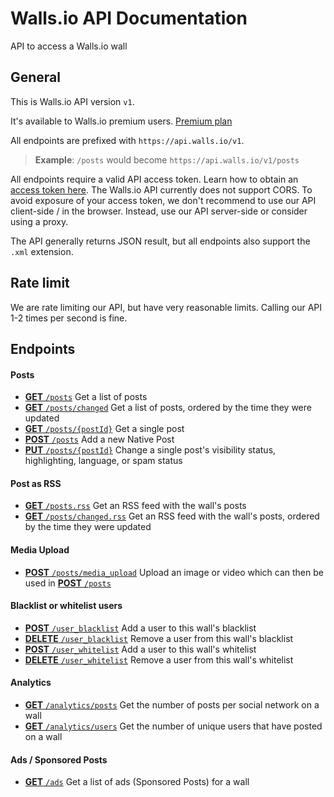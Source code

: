 Walls.io API Documentation
==========================

API to access a Walls.io wall

## General

This is Walls.io API version `v1`.

It's available to Walls.io premium users. [Premium plan](https://walls.io/features-and-pricing)

All endpoints are prefixed with `https://api.walls.io/v1`.
> **Example**: `/posts` would become `https://api.walls.io/v1/posts`

All endpoints require a valid API access token. Learn how to obtain an [access token here](Access_Token.md). The Walls.io API currently does not support CORS. To avoid exposure of your access token, we don't recommend to use our API client-side / in the browser. Instead, use our API server-side or consider using a proxy.


The API generally returns JSON result, but all endpoints also support the `.xml` extension.


## Rate limit

We are rate limiting our API, but have very reasonable limits.
Calling our API 1-2 times per second is fine.

## Endpoints


#### Posts

  * [__GET__ `/posts`](endpoints/GET_posts.md) Get a list of posts
  * [__GET__ `/posts/changed`](endpoints/GET_posts-changed.md) Get a list of posts, ordered by the time they were updated
  * [__GET__ `/posts/{postId}`](endpoints/GET_posts-postid.md) Get a single post
  * [__POST__ `/posts`](endpoints/POST_posts.md) Add a new Native Post
  * [__PUT__ `/posts/{postId}`](endpoints/PUT_posts-postid.md) Change a single post's visibility status, highlighting, language, or spam status


#### Post as RSS

* [__GET__ `/posts.rss`](endpoints/GET_posts.rss.md) Get an RSS feed with the wall's posts
* [__GET__ `/posts/changed.rss`](endpoints/GET_posts-changed.rss.md) Get an RSS feed with the wall's posts, ordered by the time they were updated


#### Media Upload

  * [__POST__ `/posts/media_upload`](endpoints/POST_media_upload.md) Upload an image or video which can then be used in [__POST__ `/posts`]

[__POST__ `/posts`]: endpoints/POST_posts.md "Add a new Native Post"


#### Blacklist or whitelist users

  * [__POST__ `/user_blacklist`](endpoints/POST_user_blacklist.md) Add a user to this wall's blacklist
  * [__DELETE__ `/user_blacklist`](endpoints/DELETE_user_blacklist.md) Remove a user from this wall's blacklist
  * [__POST__ `/user_whitelist`](endpoints/POST_user_whitelist.md) Add a user to this wall's whitelist
  * [__DELETE__ `/user_whitelist`](endpoints/DELETE_user_whitelist.md) Remove a user from this wall's whitelist


#### Analytics

  * [__GET__ `/analytics/posts`](endpoints/GET_analytics-posts.md) Get the number of posts per social network on a wall
  * [__GET__ `/analytics/users`](endpoints/GET_analytics-users.md) Get the number of unique users that have posted on a wall


#### Ads / Sponsored Posts

  * [__GET__ `/ads`](endpoints/GET_ads.md) Get a list of ads (Sponsored Posts) for a wall
